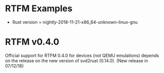 # RTFM Examples

- Rust version = nightly-2018-11-21-x86_64-unknown-linux-gnu

# RTFM v0.4.0

Official support for RTFM 0.4.0 for devices (not QEMU emulations) depends on the release on the new version of svd2rust (0.14.0). (New release in 07/12/18)


